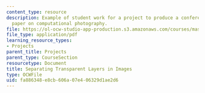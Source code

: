```yaml
---
content_type: resource
description: Example of student work for a project to produce a conference quality
  paper on computational photography.
file: https://ol-ocw-studio-app-production.s3.amazonaws.com/courses/mas-531-computational-camera-and-photography-fall-2009/fa886348e8cb606a07e406329d1ae2d6_MITMAS_531F09_proj1_paper.pdf
file_type: application/pdf
learning_resource_types:
- Projects
parent_title: Projects
parent_type: CourseSection
resourcetype: Document
title: Separating Transparent Layers in Images
type: OCWFile
uid: fa886348-e8cb-606a-07e4-06329d1ae2d6
---
```

